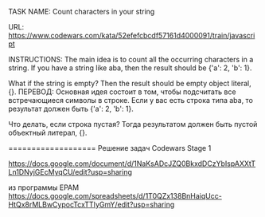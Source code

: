 TASK NAME: Count characters in your string

URL: https://www.codewars.com/kata/52efefcbcdf57161d4000091/train/javascript

INSTRUCTIONS: The main idea is to count all the occurring characters in a string. If you have a string like aba, then the result should be {'a': 2, 'b': 1}.

What if the string is empty? Then the result should be empty object literal, {}.
ПЕРЕВОД: Основная идея состоит в том, чтобы подсчитать все встречающиеся символы в строке. Если у вас есть строка типа aba, то результат должен быть {'a': 2, 'b': 1}.

Что делать, если строка пустая? Тогда результатом должен быть пустой объектный литерал, {}.

===================
Решение задач Codewars Stage 1

https://docs.google.com/document/d/1NaKsADcJZQ0BkxdDCzYbIspAXXtTLn1DNyjGEcMyqCU/edit?usp=sharing

из программы EPAM https://docs.google.com/spreadsheets/d/1T0QZx138BnHaiqUcc-HtQx8rMLBwCypocTcxTTIyGmY/edit?usp=sharing
